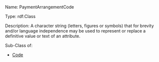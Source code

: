Name: PaymentArrangementCode

Type: rdf:Class

Description: A character string (letters, figures or symbols) that for brevity and/or language independence may be used to represent or replace a definitive value or text of an attribute.



Sub-Class of:

- [Code](./PaymentArrangementCode)


